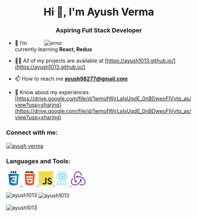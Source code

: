 <h1 align="center">Hi 👋, I'm Ayush Verma</h1>
<h3 align="center">Aspiring Full Stack Developer</h3>
<img src="https://i.pinimg.com/originals/54/e3/7d/54e37d8074ebcde1d96c77d7b2a7f310.gif" alt="error" align="right" width="400" />

- 🌱 I’m currently learning **React, Redux**

- 👨‍💻 All of my projects are available at [https://ayush1013.github.io/](https://ayush1013.github.io/)

- 📫 How to reach me **ayush98277@gmail.com**

- 📄 Know about my experiences [https://drive.google.com/file/d/1wmufWjrLaIsUqdE_0nBDweoFlVvtq_as/view?usp=sharing](https://drive.google.com/file/d/1wmufWjrLaIsUqdE_0nBDweoFlVvtq_as/view?usp=sharing)

<h3 align="left">Connect with me:</h3>
<p align="left">
<a href="https://linkedin.com/in/ayush verma" target="blank"><img align="center" src="https://raw.githubusercontent.com/rahuldkjain/github-profile-readme-generator/master/src/images/icons/Social/linked-in-alt.svg" alt="ayush verma" height="30" width="40" /></a>
</p>

<h3 align="left">Languages and Tools:</h3>
<p align="left"> <a href="https://www.w3schools.com/css/" target="_blank" rel="noreferrer"> <img src="https://raw.githubusercontent.com/devicons/devicon/master/icons/css3/css3-original-wordmark.svg" alt="css3" width="40" height="40"/> </a> <a href="https://www.w3.org/html/" target="_blank" rel="noreferrer"> <img src="https://raw.githubusercontent.com/devicons/devicon/master/icons/html5/html5-original-wordmark.svg" alt="html5" width="40" height="40"/> </a> <a href="https://developer.mozilla.org/en-US/docs/Web/JavaScript" target="_blank" rel="noreferrer"> <img src="https://raw.githubusercontent.com/devicons/devicon/master/icons/javascript/javascript-original.svg" alt="javascript" width="40" height="40"/> </a> <a href="https://reactjs.org/" target="_blank" rel="noreferrer"> <img src="https://raw.githubusercontent.com/devicons/devicon/master/icons/react/react-original-wordmark.svg" alt="react" width="40" height="40"/> </a> <a href="https://redux.js.org" target="_blank" rel="noreferrer"> <img src="https://raw.githubusercontent.com/devicons/devicon/master/icons/redux/redux-original.svg" alt="redux" width="40" height="40"/> </a> </p>

<p><img align="left" src="https://github-readme-stats.vercel.app/api/top-langs?username=ayush1013&show_icons=true&locale=en&layout=compact" alt="ayush1013" /></p>

<p>&nbsp;<img align="center" src="https://github-readme-stats.vercel.app/api?username=ayush1013&show_icons=true&locale=en" alt="ayush1013" /></p>

<p><img align="center" src="https://github-readme-streak-stats.herokuapp.com/?user=ayush1013&" alt="ayush1013" /></p>
